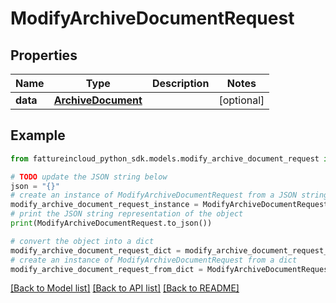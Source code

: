 # ModifyArchiveDocumentRequest



## Properties

Name | Type | Description | Notes
------------ | ------------- | ------------- | -------------
**data** | [**ArchiveDocument**](ArchiveDocument.md) |  | [optional] 

## Example

```python
from fattureincloud_python_sdk.models.modify_archive_document_request import ModifyArchiveDocumentRequest

# TODO update the JSON string below
json = "{}"
# create an instance of ModifyArchiveDocumentRequest from a JSON string
modify_archive_document_request_instance = ModifyArchiveDocumentRequest.from_json(json)
# print the JSON string representation of the object
print(ModifyArchiveDocumentRequest.to_json())

# convert the object into a dict
modify_archive_document_request_dict = modify_archive_document_request_instance.to_dict()
# create an instance of ModifyArchiveDocumentRequest from a dict
modify_archive_document_request_from_dict = ModifyArchiveDocumentRequest.from_dict(modify_archive_document_request_dict)
```
[[Back to Model list]](../README.md#documentation-for-models) [[Back to API list]](../README.md#documentation-for-api-endpoints) [[Back to README]](../README.md)


